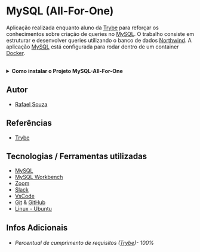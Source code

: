 # MySQL (All-For-One)

Aplicação realizada enquanto aluno da [Trybe](https://www.betrybe.com/) para reforçar os conhecimentos sobre criação de queries no [MySQL](https://www.mysql.com/). O trabalho consiste em estruturar e desenvolver queries utilizando o banco de dados [Northwind](https://www.aspsnippets.com/Articles/Download-and-Install-Microsoft-Northwind-Sample-database-in-MySql.aspx). A aplicação [MySQL](https://www.mysql.com/) está configurada para rodar dentro de um container [Docker](https://www.docker.com/).

<br>

<details>
  <summary><strong>Como instalar o Projeto MySQL-All-For-One</strong></summary><br />

## Instalação
 
<hr>
 
### Rodando a aplicação via [Docker](https://www.docker.com/)

> :warning: Antes de começar, seu docker-compose precisa estar na versão 1.29 ou superior. [Veja aqui](https://www.digitalocean.com/community/tutorials/how-to-install-and-use-docker-compose-on-ubuntu-20-04-pt) ou [na documentação](https://docs.docker.com/compose/install/) como instalá-lo. No primeiro artigo, você pode substituir onde está com `1.26.0` por `1.29.2`.

<br>

- Clone o repositório `git@github.com:Rafael-Souza-97/mysql-all-for-one.git`:

```bash
git clone git@github.com:Rafael-Souza-97/mysql-all-for-one.git
```

<br>

- Entre na pasta do repositório que você acabou de clonar:

```bash
cd mysql-all-for-one
```

<br>

- Rode o serviço `node` com o comando `docker-compose up -d`:

 > - Esse serviço irá inicializar um container chamado `one_for_all`.
 > - A partir daqui você pode rodar o container via CLI ou abri-lo no VS Code.
 
```bash
docker-compose up -d
```

<br>

- Use o comando `docker exec -it all_for_one bash`:

 > - Ele te dará acesso ao terminal interativo do container criado pelo compose, que está rodando em segundo plano.
 > - As credencias de acesso ao banco de dados estão definidas no arquivo `docker-compose.yml`, e são acessíveis no container através das variáveis de    ambiente `MYSQL_USER` e `MYSQL_PASSWORD`.

```bash
docker exec -it all_for_one bash
```

<br>

- Instale as depëndencias, caso necessário, com `npm install` (dentro do bash do container):

```bash
npm install
```

 > Execute a aplicação com `npm start` ou `npm run dev`

<br>
<hr>
 
### Rodando a aplicação SEM [Docker](https://www.docker.com/)

  > :warning: Para rodar a aplicação desta forma, obrigatoriamente você deve ter o [Node](https://nodejs.org/en/) instalado em seu computador.
 
 <br>

- Clone o repositório `git@github.com:Rafael-Souza-97/mysql-one-for-all.git`:

```bash
git clone git@github.com:Rafael-Souza-97/mysql-one-for-all.git
```

<br>

 - Instale as depëndencias, caso necessário, com `npm install`:

```bash
npm install
```

<hr>
<br>

</details>

## Autor

- [Rafael Souza](https://github.com/Rafael-Souza-97)

## Referências

 - [Trybe](https://www.betrybe.com/)

## Tecnologias / Ferramentas utilizadas

- [MySQL](https://www.mysql.com/)
- [MySQL Workbench](https://www.mysql.com/products/workbench/)
- [Zoom](https://zoom.us/)
- [Slack](https://slack.com/intl/pt-br/)
- [VsCode](https://code.visualstudio.com/)
- [Git](https://git-scm.com/) & [GitHub](https://github.com/)
- [Linux - Ubuntu](https://ubuntu.com/)

## Infos Adicionais

- ###### Percentual de cumprimento de requisitos ([Trybe](https://www.betrybe.com/))- 100%
